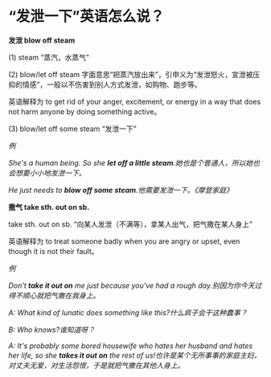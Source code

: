 # “发泄一下”英语怎么说？

**发泄 blow off steam**

(1) steam “蒸汽，水蒸气”

(2) blow/let off steam 字面意思“把蒸汽放出来”，引申义为“发泄怒火，宣泄被压抑的情感”，一般以不伤害到别人方式发泄，如购物、跑步等。

英语解释为 to get rid of your anger, excitement, or energy in a way that does not harm anyone by doing something active。

(3) blow/let off some steam “发泄一下”

_例_

_She's a human being. So she **let off a little steam**.她也是个普通人，所以她也会想要小小地发泄一下。_

_He just needs to **blow off some steam**.他需要发泄一下。《摩登家庭》_

**撒气 take sth. out on sb.**

take sth. out on sb. “向某人发泄（不满等），拿某人出气，把气撒在某人身上”

英语解释为 to treat someone badly when you are angry or upset, even though it is not their fault。

_例_

_Don't **take it out on** me just because you've had a rough day.别因为你今天过得不顺心就把气撒在我身上。_

_A: What kind of lunatic does something like this?什么疯子会干这种蠢事？_

_B: Who knows?谁知道呀？_

_A: It's probably some bored housewife who hates her husband and hates her life, so she **takes it out on** the rest of us!也许是某个无所事事的家庭主妇，对丈夫无爱，对生活怨恨，于是就把气撒在其他人身上。_
